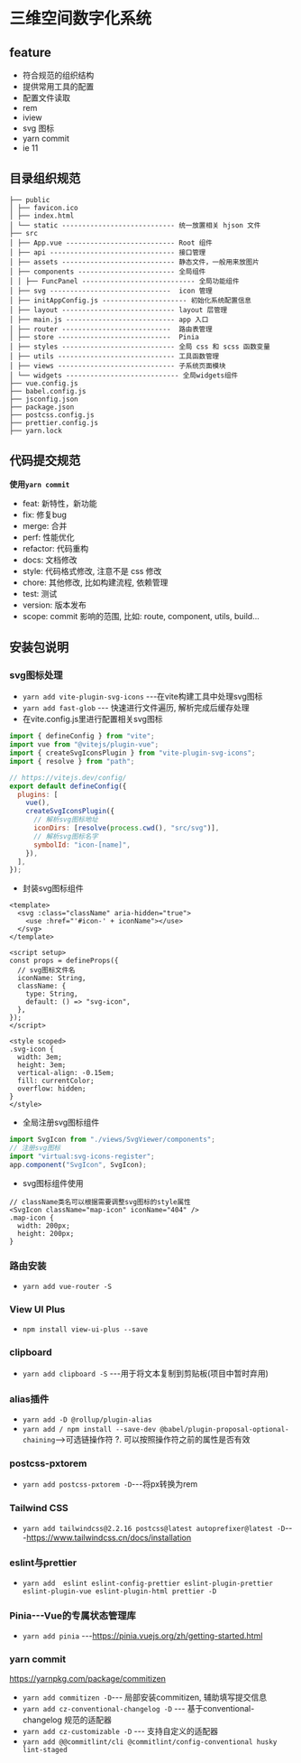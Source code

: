 # 三维空间数字化系统

## feature

- 符合规范的组织结构
- 提供常用工具的配置
- 配置文件读取
- rem
- iview
- svg 图标
- yarn commit
- ie 11

## 目录组织规范

```
├── public
│ ├── favicon.ico
│ ├── index.html
│ └── static ---------------------------- 统一放置相关 hjson 文件
├── src
│ ├── App.vue --------------------------- Root 组件
│ ├── api ------------------------------- 接口管理
│ ├── assets ---------------------------- 静态文件，一般用来放图片
│ ├── components ------------------------ 全局组件
│ │ ├── FuncPanel ---------------------------- 全局功能组件
│ ├── svg ------------------------------  icon 管理
│ ├── initAppConfig.js --------------------- 初始化系统配置信息
│ ├── layout ---------------------------- layout 层管理
│ ├── main.js --------------------------- app 入口
│ ├── router ---------------------------  路由表管理
│ ├── store ----------------------------  Pinia
│ ├── styles ---------------------------- 全局 css 和 scss 函数变量
│ ├── utils ----------------------------- 工具函数管理
│ ├── views ----------------------------- 子系统页面模块
│ └── widgets ---------------------------- 全局widgets组件
├── vue.config.js
├── babel.config.js
├── jsconfig.json
├── package.json
├── postcss.config.js
├── prettier.config.js
├── yarn.lock
```

## 代码提交规范

**使用`yarn commit`**

- feat: 新特性，新功能
- fix: 修复bug
- merge: 合并
- perf: 性能优化
- refactor: 代码重构
- docs: 文档修改
- style: 代码格式修改, 注意不是 css 修改
- chore: 其他修改, 比如构建流程, 依赖管理
- test: 测试
- version: 版本发布
- scope: commit 影响的范围, 比如: route, component, utils, build...


## 安装包说明
### svg图标处理
- `yarn add vite-plugin-svg-icons` ---在vite构建工具中处理svg图标
- `yarn add fast-glob` --- 快速进行文件遍历, 解析完成后缓存处理
- 在vite.config.js里进行配置相关svg图标
```javascript
import { defineConfig } from "vite";
import vue from "@vitejs/plugin-vue";
import { createSvgIconsPlugin } from "vite-plugin-svg-icons";
import { resolve } from "path";

// https://vitejs.dev/config/
export default defineConfig({
  plugins: [
    vue(),
    createSvgIconsPlugin({
      // 解析svg图标地址
      iconDirs: [resolve(process.cwd(), "src/svg")],
      // 解析svg图标名字
      symbolId: "icon-[name]",
    }),
  ],
});
```

- 封装svg图标组件

```vue
<template>
  <svg :class="className" aria-hidden="true">
    <use :href="'#icon-' + iconName"></use>
  </svg>
</template>

<script setup>
const props = defineProps({
  // svg图标文件名
  iconName: String,
  className: {
    type: String,
    default: () => "svg-icon",
  },
});
</script>

<style scoped>
.svg-icon {
  width: 3em;
  height: 3em;
  vertical-align: -0.15em;
  fill: currentColor;
  overflow: hidden;
}
</style>
```

- 全局注册svg图标组件

```javascript
import SvgIcon from "./views/SvgViewer/components";
// 注册svg图标
import "virtual:svg-icons-register";
app.component("SvgIcon", SvgIcon);
```

- svg图标组件使用

```vue
// className类名可以根据需要调整svg图标的style属性
<SvgIcon className="map-icon" iconName="404" />
.map-icon {
  width: 200px;
  height: 200px;
}
```

### 路由安装
- `yarn add vue-router -S`
### View UI Plus
- `npm install view-ui-plus --save`
### clipboard
- `yarn add clipboard -S` ---用于将文本复制到剪贴板(项目中暂时弃用)
### alias插件
- `yarn add -D @rollup/plugin-alias`
- `yarn add / npm install --save-dev @babel/plugin-proposal-optional-chaining`-->可选链操作符 ?. 可以按照操作符之前的属性是否有效
### postcss-pxtorem
- `yarn add postcss-pxtorem -D`---将px转换为rem
### Tailwind CSS
- `yarn add tailwindcss@2.2.16 postcss@latest autoprefixer@latest -D`---https://www.tailwindcss.cn/docs/installation
### eslint与prettier
- `yarn add  eslint eslint-config-prettier eslint-plugin-prettier eslint-plugin-vue eslint-plugin-html prettier -D`
### Pinia---Vue的专属状态管理库
- `yarn add pinia` ---https://pinia.vuejs.org/zh/getting-started.html
### yarn commit
https://yarnpkg.com/package/commitizen
- `yarn add commitizen -D`--- 局部安装commitizen, 辅助填写提交信息
- `yarn add cz-conventional-changelog -D` --- 基于conventional-changelog 规范的适配器
- `yarn add cz-customizable -D` --- 支持自定义的适配器
- `yarn add @@commitlint/cli @commitlint/config-conventional husky lint-staged`